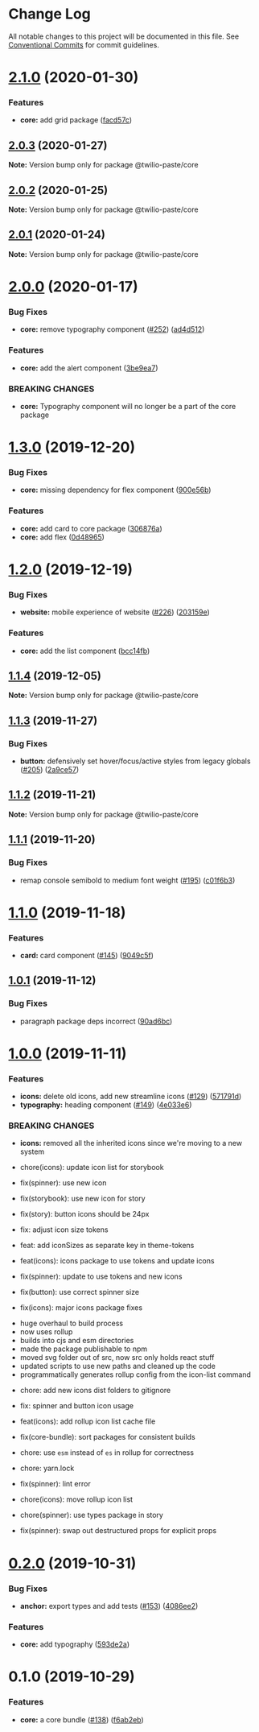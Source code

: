 # Change Log

All notable changes to this project will be documented in this file.
See [Conventional Commits](https://conventionalcommits.org) for commit guidelines.

# [2.1.0](https://github.com/twilio-labs/paste/compare/@twilio-paste/core@2.0.3...@twilio-paste/core@2.1.0) (2020-01-30)


### Features

* **core:** add grid package ([facd57c](https://github.com/twilio-labs/paste/commit/facd57c927b3364edd73f5fdfd52b353583975bb))





## [2.0.3](https://github.com/twilio-labs/paste/compare/@twilio-paste/core@2.0.2...@twilio-paste/core@2.0.3) (2020-01-27)

**Note:** Version bump only for package @twilio-paste/core





## [2.0.2](https://github.com/twilio-labs/paste/compare/@twilio-paste/core@2.0.1...@twilio-paste/core@2.0.2) (2020-01-25)

**Note:** Version bump only for package @twilio-paste/core





## [2.0.1](https://github.com/twilio-labs/paste/compare/@twilio-paste/core@2.0.0...@twilio-paste/core@2.0.1) (2020-01-24)

**Note:** Version bump only for package @twilio-paste/core





# [2.0.0](https://github.com/twilio-labs/paste/compare/@twilio-paste/core@1.3.0...@twilio-paste/core@2.0.0) (2020-01-17)


### Bug Fixes

* **core:** remove typography component ([#252](https://github.com/twilio-labs/paste/issues/252)) ([ad4d512](https://github.com/twilio-labs/paste/commit/ad4d512dcd5488fd7e48e4e264900fdfe2ad17c0))


### Features

* **core:** add the alert component ([3be9ea7](https://github.com/twilio-labs/paste/commit/3be9ea7c998aa8fa2780678dbf494dc8bbea1f60))


### BREAKING CHANGES

* **core:** Typography component will no longer be a part of the core package





# [1.3.0](https://github.com/twilio-labs/paste/compare/@twilio-paste/core@1.2.0...@twilio-paste/core@1.3.0) (2019-12-20)


### Bug Fixes

* **core:** missing dependency for flex component ([900e56b](https://github.com/twilio-labs/paste/commit/900e56b8ea28c9e0a980370670712ee387bbf93a))


### Features

* **core:** add card to core package ([306876a](https://github.com/twilio-labs/paste/commit/306876ad910fedb45f6e15d6489599ddd599d0b2))
* **core:** add flex ([0d48965](https://github.com/twilio-labs/paste/commit/0d48965677c587f9b9dfdb9c77e8e7d49bfad28e))





# [1.2.0](https://github.com/twilio-labs/paste/compare/@twilio-paste/core@1.1.4...@twilio-paste/core@1.2.0) (2019-12-19)


### Bug Fixes

* **website:** mobile experience of website ([#226](https://github.com/twilio-labs/paste/issues/226)) ([203159e](https://github.com/twilio-labs/paste/commit/203159e33c859c5eb45638707c392c7e3831b0b9))


### Features

* **core:** add the list component ([bcc14fb](https://github.com/twilio-labs/paste/commit/bcc14fb3fd66a43850836b1c4d2c073504554034))





## [1.1.4](https://github.com/twilio-labs/paste/compare/@twilio-paste/core@1.1.3...@twilio-paste/core@1.1.4) (2019-12-05)

**Note:** Version bump only for package @twilio-paste/core





## [1.1.3](https://github.com/twilio-labs/paste/compare/@twilio-paste/core@1.1.2...@twilio-paste/core@1.1.3) (2019-11-27)


### Bug Fixes

* **button:** defensively set hover/focus/active styles from legacy globals ([#205](https://github.com/twilio-labs/paste/issues/205)) ([2a9ce57](https://github.com/twilio-labs/paste/commit/2a9ce57a61a0ef9c1aadc0cfe0c9c112b4bc784e))





## [1.1.2](https://github.com/twilio-labs/paste/compare/@twilio-paste/core@1.1.1...@twilio-paste/core@1.1.2) (2019-11-21)

**Note:** Version bump only for package @twilio-paste/core





## [1.1.1](https://github.com/twilio-labs/paste/compare/@twilio-paste/core@1.1.0...@twilio-paste/core@1.1.1) (2019-11-20)


### Bug Fixes

* remap console semibold to medium font weight ([#195](https://github.com/twilio-labs/paste/issues/195)) ([c01f6b3](https://github.com/twilio-labs/paste/commit/c01f6b30cb0d9d9f24b1a8556b07bee8060f9052))





# [1.1.0](https://github.com/twilio-labs/paste/compare/@twilio-paste/core@1.0.1...@twilio-paste/core@1.1.0) (2019-11-18)


### Features

* **card:** card component ([#145](https://github.com/twilio-labs/paste/issues/145)) ([9049c5f](https://github.com/twilio-labs/paste/commit/9049c5f8953b8ebee68596fedbcd58f6054ef166))





## [1.0.1](https://github.com/twilio-labs/paste/compare/@twilio-paste/core@1.0.0...@twilio-paste/core@1.0.1) (2019-11-12)


### Bug Fixes

* paragraph package deps incorrect ([90ad6bc](https://github.com/twilio-labs/paste/commit/90ad6bca9628b2ac85990053d738c92450b4c798))





# [1.0.0](https://github.com/twilio-labs/paste/compare/@twilio-paste/core@0.2.0...@twilio-paste/core@1.0.0) (2019-11-11)


### Features

* **icons:** delete old icons, add new streamline icons ([#129](https://github.com/twilio-labs/paste/issues/129)) ([571791d](https://github.com/twilio-labs/paste/commit/571791ded8ee4c55bb5a3dbcebee4b17b2c7c826))
* **typography:** heading component ([#149](https://github.com/twilio-labs/paste/issues/149)) ([4e033e6](https://github.com/twilio-labs/paste/commit/4e033e6f3e58566107271b18057532e768420827))


### BREAKING CHANGES

* **icons:** removed all the inherited icons since we're moving to a new system

* chore(icons): update icon list for storybook

* fix(spinner): use new icon

* fix(storybook): use new icon for story

* fix(story): button icons should be 24px

* fix: adjust icon size tokens

* feat: add iconSizes as separate key in theme-tokens

* feat(icons): icons package to use tokens and update icons

* fix(spinner): update to use tokens and new icons

* fix(button): use correct spinner size

* fix(icons): major icons package fixes

- huge overhaul to build process
- now uses rollup
- builds into cjs and esm directories
- made the package publishable to npm
- moved svg folder out of src, now src only holds react stuff
- updated scripts to use new paths and cleaned up the code
- programmatically generates rollup config from the icon-list command

* chore: add new icons dist folders to gitignore

* fix: spinner and button icon usage

* feat(icons): add rollup icon list cache file

* fix(core-bundle): sort packages for consistent builds

* chore: use `esm` instead of `es` in rollup for correctness

* chore: yarn.lock

* fix(spinner): lint error

* chore(icons): move rollup icon list

* chore(spinner): use types package in story

* fix(spinner): swap out destructured props for explicit props





# [0.2.0](https://github.com/twilio-labs/paste/compare/@twilio-paste/core@0.1.0...@twilio-paste/core@0.2.0) (2019-10-31)


### Bug Fixes

* **anchor:** export types and add tests ([#153](https://github.com/twilio-labs/paste/issues/153)) ([4086ee2](https://github.com/twilio-labs/paste/commit/4086ee28da829820ca8f791e4bddf2768bd8b2f9))


### Features

* **core:** add typography ([593de2a](https://github.com/twilio-labs/paste/commit/593de2a4e1511220c2845b48ff35201382c1f4f1))





# 0.1.0 (2019-10-29)


### Features

* **core:** a core bundle ([#138](https://github.com/twilio-labs/paste/issues/138)) ([f6ab2eb](https://github.com/twilio-labs/paste/commit/f6ab2eb924c29235d6889fb55960c788b96fdf01))
